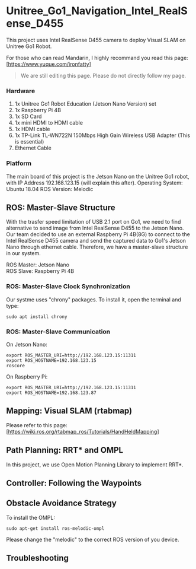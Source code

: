 # Unitree_Go1_Navigation_Intel_RealSense_D455
This project uses Intel RealSense D455 camera to deploy Visual SLAM on Unitree Go1 Robot.

For those who can read Mandarin, I highly recommand you read this page:
[https://www.yuque.com/ironfatty]

> We are still editing this page. Please do not directly follow my page.

### Hardware
1. 1x Unitree Go1 Robot Education (Jetson Nano Version) set
2. 1x Raspberry Pi 4B
3. 1x SD Card
4. 1x mini HDMI to HDMI cable
5. 1x HDMI cable
6. 1x TP-Link TL-WN722N 150Mbps High Gain Wireless USB Adapter (This is essential)
7. Ethernet Cable

### Platform
The main board of this project is the Jetson Nano on the Unitree Go1 robot, with IP Address 192.168.123.15 (will explain this after).
Operating System: Ubuntu 18.04
ROS Version: Melodic

## ROS: Master-Slave Structure
With the trasfer speed limitation of USB 2.1 port on Go1, we need to find alternative to send image from Intel RealSense D455 to the Jetson Nano. Our team decided to use an external Raspberry Pi 4B(8G) to connect to the Intel RealSense D455 camera and send the captured data to Go1's Jetson Nano through ethernet cable. Therefore, we have a master-slave structure in our system.

ROS Master: Jetson Nano <br>
ROS Slave: Raspberry Pi 4B

### ROS: Master-Slave Clock Synchronization
Our systme uses "chrony" packages. To install it, open the terminal and type:
```
sudo apt install chrony
```

### ROS: Master-Slave Communication
On Jetson Nano:
```
export ROS_MASTER_URI=http://192.168.123.15:11311
export ROS_HOSTNAME=192.168.123.15
roscore
```
On Raspberry Pi:
```
export ROS_MASTER_URI=http://192.168.123.15:11311
export ROS_HOSTNAME=192.168.123.87
```

## Mapping: Visual SLAM (rtabmap)
Please refer to this page: [https://wiki.ros.org/rtabmap_ros/Tutorials/HandHeldMapping]

## Path Planning: RRT* and OMPL
In this project, we use Open Motion Planning Library to implement RRT*.

## Controller: Following the Waypoints

## Obstacle Avoidance Strategy

To install the OMPL:
```
sudo apt-get install ros-melodic-ompl
```
Please change the "melodic" to the correct ROS version of you device.



## Troubleshooting


